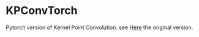 # KPConvTorch

Pytorch version of Kernel Point Convolution.
see [Here](https://github.com/HuguesTHOMAS/KPConv) the original version.
